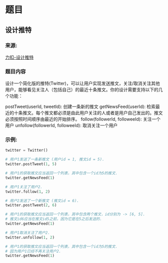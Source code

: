 # 题目

## 设计推特

### 来源:

[力扣-设计推特](https://leetcode-cn.com/problems/design-twitter)

### 题目内容

设计一个简化版的推特(Twitter)，可以让用户实现发送推文，关注/取消关注其他用户，能够看见关注人（包括自己）的最近十条推文。你的设计需要支持以下的几个功能：

postTweet(userId, tweetId): 创建一条新的推文
getNewsFeed(userId): 检索最近的十条推文。每个推文都必须是由此用户关注的人或者是用户自己发出的。推文必须按照时间顺序由最近的开始排序。
follow(followerId, followeeId): 关注一个用户
unfollow(followerId, followeeId): 取消关注一个用户

### 示例:

```python
twitter = Twitter()

# 用户1发送了一条新推文 (用户id = 1, 推文id = 5).
twitter.postTweet(1, 5)

# 用户1的获取推文应当返回一个列表，其中包含一个id为5的推文.
twitter.getNewsFeed(1)

# 用户1关注了用户2.
twitter.follow(1, 2)

# 用户2发送了一个新推文 (推文id = 6).
twitter.postTweet(2, 6)

# 用户1的获取推文应当返回一个列表，其中包含两个推文，id分别为 -> [6, 5].
# 推文id6应当在推文id5之前，因为它是在5之后发送的.
twitter.getNewsFeed(1)

# 用户1取消关注了用户2.
twitter.unfollow(1, 2)

# 用户1的获取推文应当返回一个列表，其中包含一个id为5的推文.
# 因为用户1已经不再关注用户2.
twitter.getNewsFeed(1)
```
